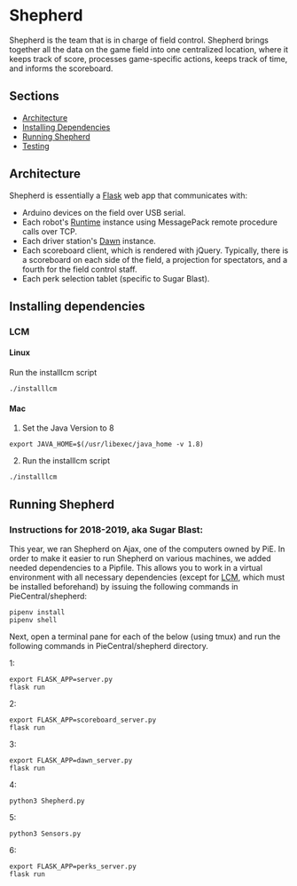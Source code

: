 # Shepherd

Shepherd is the team that is in charge of field control.
Shepherd brings together all the data on the game field into one centralized location, where it keeps track of score, processes game-specific actions, keeps track of time, and informs the scoreboard.

## Sections

- [Architecture](##Architecture)
- [Installing Dependencies](<##Installing\ Dependencies>)
- [Running Shepherd](<##Running\ Shepherd>)
- [Testing](./shepherd/tests/TESTING_DOCS.md)

## Architecture

Shepherd is essentially a [Flask](https://palletsprojects.com/p/flask/) web app that communicates with:

- Arduino devices on the field over USB serial.
- Each robot's [Runtime](https://github.com/pioneers/PieCentral/tree/master/runtime) instance using MessagePack remote procedure calls over TCP.
- Each driver station's [Dawn](https://github.com/pioneers/PieCentral/tree/master/dawn) instance.
- Each scoreboard client, which is rendered with jQuery. Typically, there is a scoreboard on each side of the field, a projection for spectators, and a fourth for the field control staff.
- Each perk selection tablet (specific to Sugar Blast).

## Installing dependencies

### LCM

#### Linux

Run the installlcm script

```
./installlcm
```

#### Mac

1. Set the Java Version to 8

```
export JAVA_HOME=$(/usr/libexec/java_home -v 1.8)
```

2. Run the installlcm script

```
./installlcm
```

## Running Shepherd

### Instructions for 2018-2019, aka Sugar Blast:

This year, we ran Shepherd on Ajax, one of the computers owned by PiE.
In order to make it easier to run Shepherd on various machines, we added needed dependencies to a Pipfile.
This allows you to work in a virtual environment with all necessary dependencies
(except for [LCM](https://lcm-proj.github.io/build_instructions.html), which must be installed beforehand)
by issuing the following commands in PieCentral/shepherd:

```
pipenv install
pipenv shell
```

Next, open a terminal pane for each of the below (using tmux) and run the following commands in PieCentral/shepherd directory.

1:

```
export FLASK_APP=server.py
flask run
```

2:

```
export FLASK_APP=scoreboard_server.py
flask run
```

3:

```
export FLASK_APP=dawn_server.py
flask run
```

4:

```
python3 Shepherd.py
```

5:

```
python3 Sensors.py
```

6:

```
export FLASK_APP=perks_server.py
flask run
```
